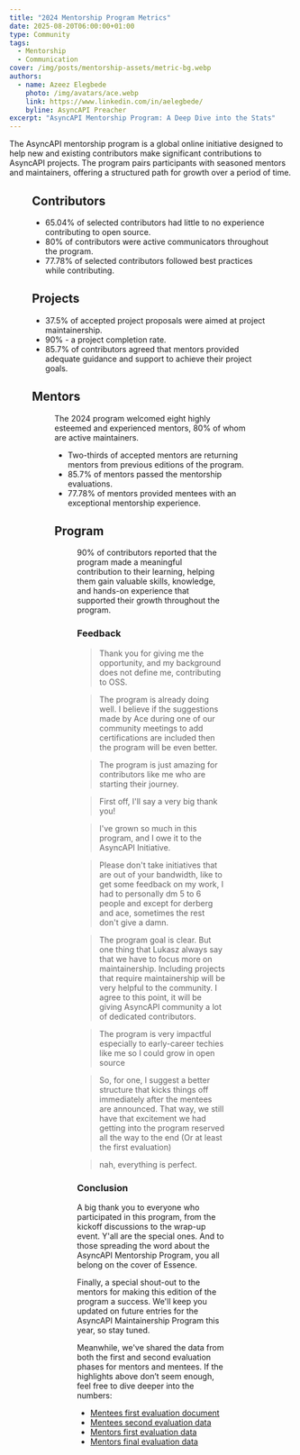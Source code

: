 ```yaml
---
title: "2024 Mentorship Program Metrics"
date: 2025-08-20T06:00:00+01:00
type: Community
tags:
  - Mentorship 
  - Communication
cover: /img/posts/mentorship-assets/metric-bg.webp
authors:
  - name: Azeez Elegbede
    photo: /img/avatars/ace.webp
    link: https://www.linkedin.com/in/aelegbede/
    byline: AsyncAPI Preacher
excerpt: "AsyncAPI Mentorship Program: A Deep Dive into the Stats"
---
```


The AsyncAPI mentorship program is a global online initiative designed to help new and existing contributors make significant contributions to AsyncAPI projects. The program pairs participants with seasoned mentors and maintainers, offering a structured path for growth over a period of time.

<Figure
  src="/img/posts/mentorship-assets/overview.webp"
  caption="Overview of 2024 Mentorship Program metrics"
  className="text-center"
/>

## Contributors

- 65.04% of selected contributors had little to no experience contributing to open source.
- 80% of contributors were active communicators throughout the program. 
- 77.78% of selected contributors followed best practices while contributing. 

## Projects

- 37.5% of accepted project proposals were aimed at project maintainership.
- 90% - a project completion rate.
- 85.7% of contributors agreed that mentors provided adequate guidance and support to achieve their project goals.

## Mentors

<Figure
  src="/img/posts/mentorship-assets/pie.webp"
  caption="Mentor composition and evaluation outcomes"
  className="text-center"
/>

The 2024 program welcomed eight highly esteemed and experienced mentors, 80% of whom are active maintainers.

- Two-thirds of accepted mentors are returning mentors from previous editions of the program.
- 85.7% of mentors passed the mentorship evaluations. 
- 77.78% of mentors provided mentees with an exceptional mentorship experience.

## Program

<Figure
  src="/img/posts/mentorship-assets/line-graph.webp"
  caption="Reported learning impact across the program timeline"
  className="text-center"
/>

90% of contributors reported that the program made a meaningful contribution to their learning, helping them gain valuable skills, knowledge, and hands-on experience that supported their growth throughout the program.

### Feedback

> Thank you for giving me the opportunity, and my background does not define me, contributing to OSS.

> The program is already doing well. I believe if the suggestions made by Ace during one of our community meetings to add certifications are included then the program will be even better.

> The program is just amazing for contributors like me who are starting their journey.

> First off, I'll say a very big thank you!

> I've grown so much in this program, and I owe it to the AsyncAPI Initiative.

> Please don't take initiatives that are out of your bandwidth, like to get some feedback on my work, I had to personally dm 5 to 6 people and except for derberg and ace, sometimes the rest don't give a damn.

> The program goal is clear. But one thing that Lukasz always say that we have to focus more on maintainership. Including projects that require maintainership will be very helpful to the community. I agree to this point, it will be giving AsyncAPI community a lot of dedicated contributors.

> The program is very impactful especially to early-career techies like me so I could grow in open source

> So, for one, I suggest a better structure that kicks things off immediately after the mentees are announced. That way, we still have that excitement we had getting into the program reserved all the way to the end (Or at least the first evaluation)

> nah, everything is perfect.

### Conclusion

A big thank you to everyone who participated in this program, from the kickoff discussions to the wrap-up event. Y'all are the special ones. And to those spreading the word about the AsyncAPI Mentorship Program, you all belong on the cover of Essence.

Finally, a special shout-out to the mentors for making this edition of the program a success. We'll keep you updated on future entries for the AsyncAPI Maintainership Program this year, so stay tuned. 

Meanwhile, we've shared the data from both the first and second evaluation phases for mentors and mentees. If the highlights above don’t seem enough, feel free to dive deeper into the numbers:

- [Mentees first evaluation document](https://docs.google.com/spreadsheets/d/10jhy0YNAM_-2gpxi4Uqr83Mpky2yGh2FMK-caLPno50/edit?usp=sharing)
- [Mentees second evaluation data](https://docs.google.com/spreadsheets/d/1icqLP4-ieX9Pp9G_-n3rTD3kzwJOD3nIXg2oyi4gigI/edit?usp=sharing)
- [Mentors first evaluation data](https://docs.google.com/spreadsheets/d/1aDbsNRir2JqzGXO_ahb1yKIwEO3R-6hoWCmPg2hs0J0/edit?usp=sharing)
- [Mentors final evaluation data](https://docs.google.com/spreadsheets/d/14tE2tcCtL4z3ZS_KzjhdPTS8iuOuQfHMrEUYRLTi3LY/edit?usp=sharing)